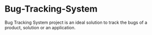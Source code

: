 # Bug-Tracking-System
Bug Tracking System project is an ideal solution to track the bugs of a product, solution or an application.
